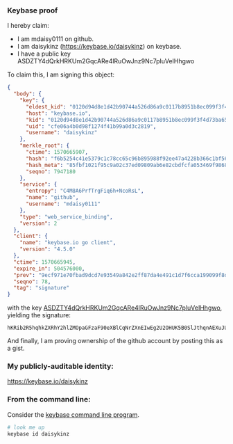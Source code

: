 ### Keybase proof

I hereby claim:

  * I am mdaisy0111 on github.
  * I am daisykinz (https://keybase.io/daisykinz) on keybase.
  * I have a public key ASDZTY4dQrkHRKUm2GqcARe4lRuOwJnz9Nc7pluVeIHhgwo

To claim this, I am signing this object:

```json
{
  "body": {
    "key": {
      "eldest_kid": "0120d94d8e1d42b90744a526d86a9c0117b8951b8ec099f3f4d73ba65b957881e1830a",
      "host": "keybase.io",
      "kid": "0120d94d8e1d42b90744a526d86a9c0117b8951b8ec099f3f4d73ba65b957881e1830a",
      "uid": "cfe06a4b0d98f1274f41b99a0d3c2819",
      "username": "daisykinz"
    },
    "merkle_root": {
      "ctime": 1570665907,
      "hash": "f6b5254c41e5379c1c78cc65c96b895988f92ee47a4228b366c1bf5638b48cb9c1f5b9e1946a0ee58cff7b7a09706d27b95f3f47847c3d4c2daa4328c68457b4",
      "hash_meta": "85fbf1021f95c9a02c37ed09809ab6e82cbdfcfa053469f9868f16afed29b5cc",
      "seqno": 7947180
    },
    "service": {
      "entropy": "C4M8A6PrfTrgFiq6h+NcoRsL",
      "name": "github",
      "username": "mdaisy0111"
    },
    "type": "web_service_binding",
    "version": 2
  },
  "client": {
    "name": "keybase.io go client",
    "version": "4.5.0"
  },
  "ctime": 1570665945,
  "expire_in": 504576000,
  "prev": "9ecf971e70fbad9dcd7e93549a842e2ff87da4e491c1d7f6cca199099f8da882",
  "seqno": 78,
  "tag": "signature"
}
```

with the key [ASDZTY4dQrkHRKUm2GqcARe4lRuOwJnz9Nc7pluVeIHhgwo](https://keybase.io/daisykinz), yielding the signature:

```
hKRib2R5hqhkZXRhY2hlZMOpaGFzaF90eXBlCqNrZXnEIwEg2U2OHUK5B0SlJthqnAEXuJUbjsCZ8/TXO6ZblXiB4YMKp3BheWxvYWTESpcCTsQgns+XHnD7rZ3NfpNUmoQuL/h9pOSRwdf2zKGZCZ+NqILEIH4AwAXb1xKKXCz5wh3P9YvbTE2Wti2YX/i0HsNDffFyAgHCo3NpZ8RAxZ52/Zo5hCSp1ll4Fp1w/7XS8laYOdGKF92KgL+rvLsB8ltq4y0tsHnQmrry0YTUWEdNq2R0FdU5N7y/BnyyBKhzaWdfdHlwZSCkaGFzaIKkdHlwZQildmFsdWXEIFMsz+8ObsiOvmi/92lXQupP7l26+LixYrlRI5FOkxNso3RhZ80CAqd2ZXJzaW9uAQ==

```

And finally, I am proving ownership of the github account by posting this as a gist.

### My publicly-auditable identity:

https://keybase.io/daisykinz

### From the command line:

Consider the [keybase command line program](https://keybase.io/download).

```bash
# look me up
keybase id daisykinz
```
